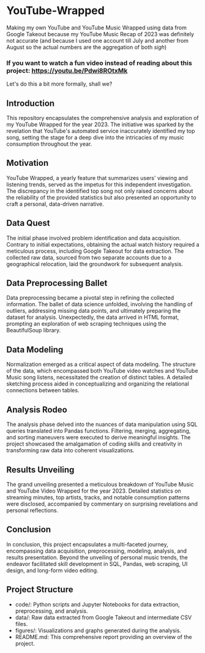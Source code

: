 # YouTube-Wrapped
Making my own YouTube and YouTube Music Wrapped using data from Google Takeout because my YouTube Music Recap of 2023 was definitely not accurate (and because I used one account till July and another from August so the actual numbers are the aggregation of both *sigh*)

### If you want to watch a fun video instead of reading about this project: https://youtu.be/Pdwi8ROtxMk

Let's do this a bit more formally, shall we? <br>
## Introduction
This repository encapsulates the comprehensive analysis and exploration of my YouTube Wrapped for the year 2023. The initiative was sparked by the revelation that YouTube's automated service inaccurately identified my top song, setting the stage for a deep dive into the intricacies of my music consumption throughout the year.

## Motivation
YouTube Wrapped, a yearly feature that summarizes users' viewing and listening trends, served as the impetus for this independent investigation. The discrepancy in the identified top song not only raised concerns about the reliability of the provided statistics but also presented an opportunity to craft a personal, data-driven narrative.

## Data Quest
The initial phase involved problem identification and data acquisition. Contrary to initial expectations, obtaining the actual watch history required a meticulous process, including Google Takeout for data extraction. The collected raw data, sourced from two separate accounts due to a geographical relocation, laid the groundwork for subsequent analysis.

## Data Preprocessing Ballet
Data preprocessing became a pivotal step in refining the collected information. The ballet of data science unfolded, involving the handling of outliers, addressing missing data points, and ultimately preparing the dataset for analysis. Unexpectedly, the data arrived in HTML format, prompting an exploration of web scraping techniques using the BeautifulSoup library.

## Data Modeling
Normalization emerged as a critical aspect of data modeling. The structure of the data, which encompassed both YouTube video watches and YouTube Music song listens, necessitated the creation of distinct tables. A detailed sketching process aided in conceptualizing and organizing the relational connections between tables.

## Analysis Rodeo
The analysis phase delved into the nuances of data manipulation using SQL queries translated into Pandas functions. Filtering, merging, aggregating, and sorting maneuvers were executed to derive meaningful insights. The project showcased the amalgamation of coding skills and creativity in transforming raw data into coherent visualizations.

## Results Unveiling
The grand unveiling presented a meticulous breakdown of YouTube Music and YouTube Video Wrapped for the year 2023. Detailed statistics on streaming minutes, top artists, tracks, and notable consumption patterns were disclosed, accompanied by commentary on surprising revelations and personal reflections.

## Conclusion
In conclusion, this project encapsulates a multi-faceted journey, encompassing data acquisition, preprocessing, modeling, analysis, and results presentation. Beyond the unveiling of personal music trends, the endeavor facilitated skill development in SQL, Pandas, web scraping, UI design, and long-form video editing.

## Project Structure
* code/: Python scripts and Jupyter Notebooks for data extraction, preprocessing, and analysis.
* data/: Raw data extracted from Google Takeout and intermediate CSV files.
* figures/: Visualizations and graphs generated during the analysis.
* README.md: This comprehensive report providing an overview of the project.